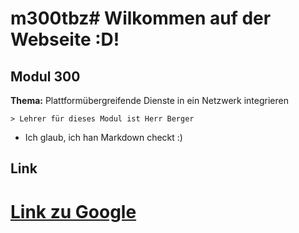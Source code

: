 # m300tbz# Wilkommen auf der Webseite :D!

## Modul 300

**Thema:** Plattformübergreifende Dienste in ein Netzwerk integrieren

	> Lehrer für dieses Modul ist Herr Berger

- Ich glaub, ich han Markdown checkt :)

## Link

 [Link zu Google](https://google.com/)
=======
